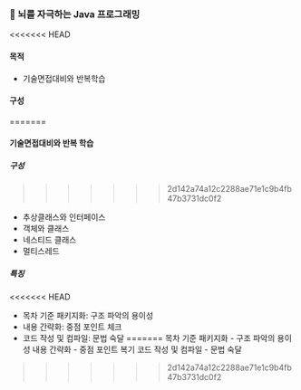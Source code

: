 ### :pencil: 뇌를 자극하는 Java 프로그래밍
<<<<<<< HEAD

#### 목적
- 기술면접대비와 반복학습

#### 구성
=======
#### 기술면접대비와 반복 학습

##### 구성
>>>>>>> 2d142a74a12c2288ae71e1c9b4fb47b3731dc0f2
- 추상클래스와 인터페이스
- 객체와 클래스
- 네스티드 클래스
- 멀티스레드

##### 특징
<<<<<<< HEAD
- 목차 기준 패키지화: 구조 파악의 용이성
- 내용 간략화: 중점 포인트 체크
- 코드 작성 및 컴파일: 문법 숙달
=======
목차 기준 패키지화 - 구조 파악의 용이성
내용 간략화 - 중점 포인트 복기
코드 작성 및 컴파일 - 문법 숙달
>>>>>>> 2d142a74a12c2288ae71e1c9b4fb47b3731dc0f2
